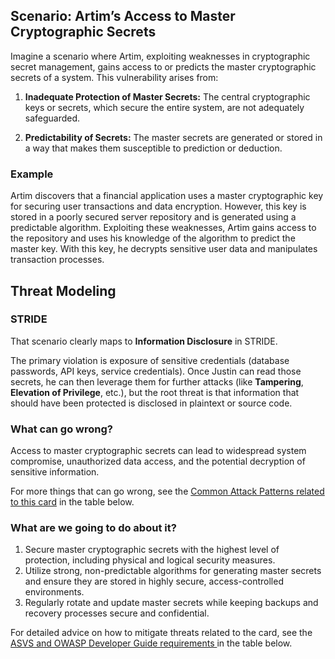 ## Scenario: Artim’s Access to Master Cryptographic Secrets

Imagine a scenario where Artim, exploiting weaknesses in cryptographic secret management, gains access to or predicts the master cryptographic secrets of a system. This vulnerability arises from:

1. **Inadequate Protection of Master Secrets:** The central cryptographic keys or secrets, which secure the entire system, are not adequately safeguarded.

2. **Predictability of Secrets:** The master secrets are generated or stored in a way that makes them susceptible to prediction or deduction.

### Example

Artim discovers that a financial application uses a master cryptographic key for securing user transactions and data encryption. However, this key is stored in a poorly secured server repository and is generated using a predictable algorithm. Exploiting these weaknesses, Artim gains access to the repository and uses his knowledge of the algorithm to predict the master key. With this key, he decrypts sensitive user data and manipulates transaction processes.

## Threat Modeling

### STRIDE

That scenario clearly maps to **Information Disclosure** in STRIDE.

The primary violation is exposure of sensitive credentials (database passwords, API keys, service credentials).
Once Justin can read those secrets, he can then leverage them for further attacks (like **Tampering**, **Elevation of Privilege**, etc.), but the root threat is that information that should have been protected is disclosed in plaintext or source code.

### What can go wrong?

Access to master cryptographic secrets can lead to widespread system compromise, unauthorized data access, and the potential decryption of sensitive information.

For more things that can go wrong, see the [Common Attack Patterns related to this card](#mapping 'Common Attack Patterns related to this card [internal]') in the table below.

### What are we going to do about it?

1. Secure master cryptographic secrets with the highest level of protection, including physical and logical security measures.
2. Utilize strong, non-predictable algorithms for generating master secrets and ensure they are stored in highly secure, access-controlled environments.
3. Regularly rotate and update master secrets while keeping backups and recovery processes secure and confidential.

For detailed advice on how to mitigate threats related to the card, see the [ASVS and OWASP Developer Guide requirements ](#mapping 'ASVS and OWASP Developer Guide requirements [internal]') in the table below.
